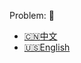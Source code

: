 Problem: :link: 
- [:cn:中文](https://leetcode-cn.com/problems/zigzag-conversion)
- [:us:English](https://leetcode.com/problems/zigzag-conversion)